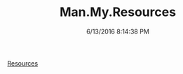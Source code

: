 ﻿---
title: Man.My.Resources
date: 6/13/2016 8:14:38 PM
---

[Resources](T-Man.My.Resources.Resources.html)
